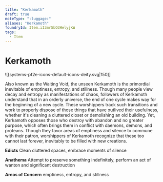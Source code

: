 ```yaml
---
title: "Kerkamoth"
draft: true
noteType: ":luggage:"
aliases: "Kerkamoth"
foundryId: Item.iI3mrSbO3HelyjKW
tags:
  - Item
---
```


# Kerkamoth
![[systems-pf2e-icons-default-icons-deity.svg|150]]

Also known as the Waiting Void, the unseen Kerkamoth is the primordial inevitable of emptiness, entropy, and stillness. Though many people view decay and entropy as manifestations of chaos, followers of Kerkamoth understand that in an orderly universe, the end of one cycle makes way for the beginning of a new cycle. These worshippers track such transitions and work to properly dispose of those things that have outlived their usefulness, whether it's cleaning a cluttered closet or demolishing an old building. Yet, Kerkamoth opposes those who destroy with abandon and no greater purpose, which often brings them in conflict with daemons, demons, and proteans. Though they favor areas of emptiness and silence to commune with their patron, worshippers of Kerkamoth recognize that these too cannot last forever, inevitably to be filled with new creations.

**Edicts** Clean cluttered spaces, embrace moments of silence

**Anathema** Attempt to preserve something indefinitely, perform an act of wanton and significant destruction

**Areas of Concern** emptiness, entropy, and stillness
